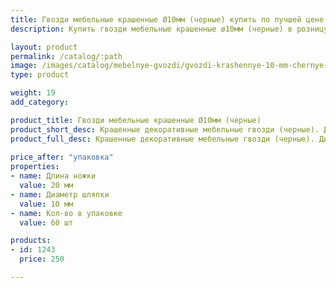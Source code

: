 ```yaml
---
title: Гвозди мебельные крашенные Ø10мм (черные) купить по лучшей цене с доставкой - Поролоныч
description: Купить гвозди мебельные крашенные ø10мм (черные) в розницу с доставкой по Москве в интернет-магазине Поролоныча.

layout: product
permalink: /catalog/:path
image: /images/catalog/mebelnye-gvozdi/gvozdi-krashennye-10-mm-chernye-01_1600w.jpg
type: product

weight: 19
add_category: 

product_title: Гвозди мебельные крашенные Ø10мм (черные)
product_short_desc: Крашенные декоративные мебельные гвозди (черные). Диаметр шляпки 10 мм, длина ножки 20 мм.
product_full_desc: Крашенные декоративные мебельные гвозди (черные). Диаметр шляпки 10 мм, длина ножки 20 мм.
        
price_after: "упаковка"
properties:
- name: Длина ножки
  value: 20 мм
- name: Диаметр шляпки
  value: 10 мм
- name: Кол-во в упаковке
  value: 60 шт

products:
- id: 1243
  price: 250

---
```

